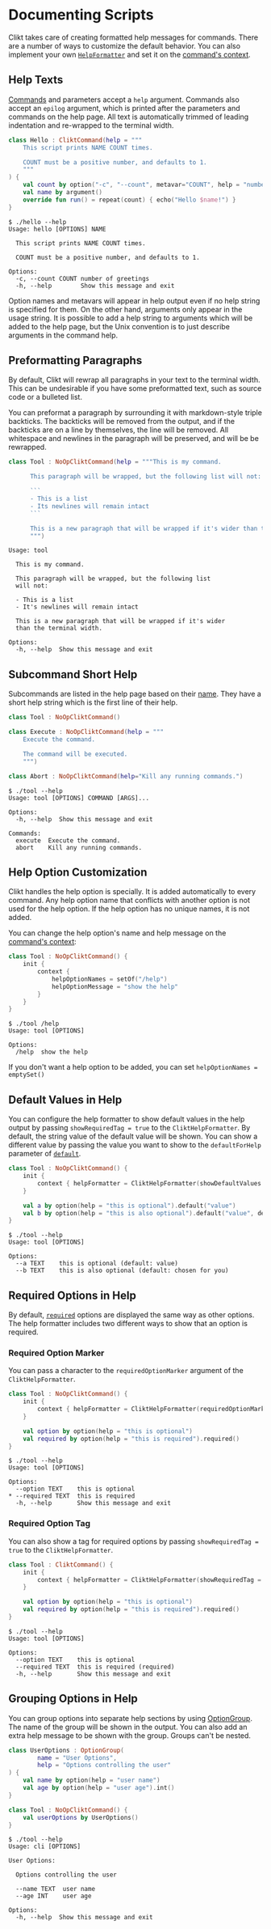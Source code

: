 # Documenting Scripts

Clikt takes care of creating formatted help messages for commands.
There are a number of ways to customize the default behavior.
You can also implement your own [`HelpFormatter`][HelpFormatter]
and set it on the [command's context][customizing-contexts].

## Help Texts

[Commands][Commands] and parameters accept a `help` argument. Commands also accept an `epilog`
argument, which is printed after the parameters and commands on the help page. All text is
automatically trimmed of leading indentation and re-wrapped to the terminal width.

```kotlin tab="Example"
class Hello : CliktCommand(help = """
    This script prints NAME COUNT times.

    COUNT must be a positive number, and defaults to 1.
    """
) {
    val count by option("-c", "--count", metavar="COUNT", help = "number of greetings").int().default(1)
    val name by argument()
    override fun run() = repeat(count) { echo("Hello $name!") }
}
```

```text tab="Usage"
$ ./hello --help
Usage: hello [OPTIONS] NAME

  This script prints NAME COUNT times.

  COUNT must be a positive number, and defaults to 1.

Options:
  -c, --count COUNT number of greetings
  -h, --help        Show this message and exit
```

Option names and metavars will appear in help output even if no help
string is specified for them. On the other hand, arguments only appear
in the usage string. It is possible to add a help string to arguments
which will be added to the help page, but the Unix convention is to just
describe arguments in the command help.

## Preformatting Paragraphs

By default, Clikt will rewrap all paragraphs in your text to the terminal width. This can be
undesirable if you have some preformatted text, such as source code or a bulleted list.

You can preformat a paragraph by surrounding it with markdown-style triple backticks. The backticks
will be removed from the output, and if the backticks are on a line by themselves, the line will be
removed. All whitespace and newlines in the paragraph will be preserved, and will be be rewrapped.


```kotlin tab="Example"
class Tool : NoOpCliktCommand(help = """This is my command.

      This paragraph will be wrapped, but the following list will not:

      ```
      - This is a list
      - Its newlines will remain intact
      ```

      This is a new paragraph that will be wrapped if it's wider than the teminal width.
      """)
```

```text tab="Help output"
Usage: tool

  This is my command. 
  
  This paragraph will be wrapped, but the following list
  will not:

  - This is a list
  - It's newlines will remain intact

  This is a new paragraph that will be wrapped if it's wider 
  than the terminal width.

Options:
  -h, --help  Show this message and exit
```

## Subcommand Short Help

Subcommands are listed in the help page based on their [name][customizing-command-name].
They have a short help string which is the first line of their help.

```kotlin tab="Example"
class Tool : NoOpCliktCommand()

class Execute : NoOpCliktCommand(help = """
    Execute the command.

    The command will be executed.
    """)

class Abort : NoOpCliktCommand(help="Kill any running commands.")
```

```text tab="Usage"
$ ./tool --help
Usage: tool [OPTIONS] COMMAND [ARGS]...

Options:
  -h, --help  Show this message and exit

Commands:
  execute  Execute the command.
  abort    Kill any running commands.
```


## Help Option Customization

Clikt handles the help option is specially. It is added automatically to
every command. Any help option name that conflicts with another option is
not used for the help option. If the help option has no unique names, it
is not added.

You can change the help option's name and help message on the
[command's context][customizing-contexts]:

```kotlin tab="Example"
class Tool : NoOpCliktCommand() {
    init {
        context {
            helpOptionNames = setOf("/help")
            helpOptionMessage = "show the help"
        }
    }
}
```

```text tab="Usage"
$ ./tool /help
Usage: tool [OPTIONS]

Options:
  /help  show the help
```

If you don't want a help option to be added, you can set
`helpOptionNames = emptySet()`

## Default Values in Help

You can configure the help formatter to show default values in the help output by passing
`showRequiredTag = true` to the `CliktHelpFormatter`. By default, the string value of the
default value will be shown. You can show a different value by passing the value you want to show to
the `defaultForHelp` parameter of [`default`][default].

```kotlin tab="Example"
class Tool : NoOpCliktCommand() {
    init {
        context { helpFormatter = CliktHelpFormatter(showDefaultValues = true) }
    }

    val a by option(help = "this is optional").default("value")
    val b by option(help = "this is also optional").default("value", defaultForHelp="chosen for you")
}
```

```text tab="Usage"
$ ./tool --help
Usage: tool [OPTIONS]

Options:
  --a TEXT    this is optional (default: value)
  --b TEXT    this is also optional (default: chosen for you)
```


## Required Options in Help

By default, [`required`][required] options
are displayed the same way as other options. The help formatter includes two different ways to show
that an option is required.

### Required Option Marker

You can pass a character to the `requiredOptionMarker` argument of the `CliktHelpFormatter`.

```kotlin tab="Example"
class Tool : NoOpCliktCommand() {
    init {
        context { helpFormatter = CliktHelpFormatter(requiredOptionMarker = "*") }
    }

    val option by option(help = "this is optional")
    val required by option(help = "this is required").required()
}
```

```text tab="Usage"
$ ./tool --help
Usage: tool [OPTIONS]

Options:
  --option TEXT    this is optional
* --required TEXT  this is required
  -h, --help       Show this message and exit
```

### Required Option Tag

You can also show a tag for required options by passing `showRequiredTag = true` to the `CliktHelpFormatter`.

```kotlin tab="Example"
class Tool : CliktCommand() {
    init {
        context { helpFormatter = CliktHelpFormatter(showRequiredTag = true) }
    }

    val option by option(help = "this is optional")
    val required by option(help = "this is required").required()
}
```

```text tab="Usage"
$ ./tool --help
Usage: tool [OPTIONS]

Options:
  --option TEXT    this is optional
  --required TEXT  this is required (required)
  -h, --help       Show this message and exit
```

## Grouping Options in Help

You can group options into separate help sections by using
[OptionGroup][OptionGroup].
The name of the group will be shown in the output. You can also add an extra help message to be
shown with the group. Groups can't be nested.

```kotlin tab="Example"
class UserOptions : OptionGroup(
        name = "User Options", 
        help = "Options controlling the user"
) {
    val name by option(help = "user name")
    val age by option(help = "user age").int()
}

class Tool : NoOpCliktCommand() {
    val userOptions by UserOptions()
}
```

```text tab="Usage"
$ ./tool --help
Usage: cli [OPTIONS]

User Options:

  Options controlling the user

  --name TEXT  user name
  --age INT    user age

Options:
  -h, --help  Show this message and exit
```

[HelpFormatter]:            api/clikt/com.github.ajalt.clikt.output/-help-formatter/index.md
[Commands]:                 api/clikt/com.github.ajalt.clikt.core/-clikt-command/index.md
[customizing-command-name]: commands.md#customizing-command-name
[customizing-contexts]:     commands.md#customizing-contexts
[default]:                  api/clikt/com.github.ajalt.clikt.parameters.options/default.md
[required]:                 api/clikt/com.github.ajalt.clikt.parameters.options/required.md
[OptionGroup]:              api/clikt/com.github.ajalt.clikt.parameters.groups/-option-group/index.md
[provideDelegate]:          api/clikt/com.github.ajalt.clikt.parameters.groups/provide-delegate.md
